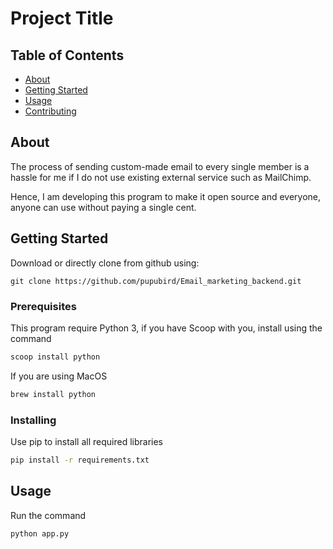 # Project Title

## Table of Contents

- [About](#about)
- [Getting Started](#getting_started)
- [Usage](#usage)
- [Contributing](../CONTRIBUTING.md)

## About <a name = "about"></a>

The process of sending custom-made email to every single member is a hassle for me if I do not use existing external service such as MailChimp.

Hence, I am developing this program to make it open source and everyone, anyone can use without paying a single cent.

## Getting Started <a name = "getting_started"></a>

Download or directly clone from github using:

```
git clone https://github.com/pupubird/Email_marketing_backend.git
```

### Prerequisites

This program require Python 3, if you have Scoop with you, install using the command

```bash
scoop install python
```

If you are using MacOS

```bash
brew install python
```

### Installing

Use pip to install all required libraries

```bash
pip install -r requirements.txt
```

## Usage <a name = "usage"></a>

Run the command

```python
python app.py
```
